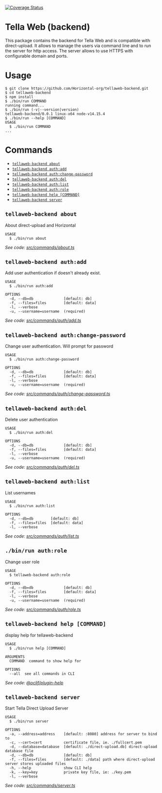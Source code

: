 [![Coverage Status](https://coveralls.io/repos/github/Horizontal-org/tellaweb-backend/badge.svg?branch=main)](https://coveralls.io/github/Horizontal-org/tellaweb-backend?branch=main)
# Tella Web (backend)
This package contains the backend for Tella Web and is compatible with direct-upload. It allows to manage the users via command line and to run the server for http access.
The server allows to use HTTPS with configurable domain and ports.


# Usage
<!-- usage -->
```sh-session
$ git clone https://github.com/Horizontal-org/tellaweb-backend.git
$ cd tellaweb-backend
$ npm install
$ ./bin/run COMMAND
running command...
$ ./bin/run (-v|--version|version)
tellaweb-backend/0.0.1 linux-x64 node-v14.15.4
$ ./bin/run --help [COMMAND]
USAGE
  $ ./bin/run COMMAND
...
```
<!-- usagestop -->
# Commands
<!-- commands -->
* [`tellaweb-backend about`](#tellaweb-backend-about)
* [`tellaweb-backend auth:add`](#tellaweb-backend-authadd)
* [`tellaweb-backend auth:change-password`](#tellaweb-backend-authchange-password)
* [`tellaweb-backend auth:del`](#tellaweb-backend-authdel)
* [`tellaweb-backend auth:list`](#tellaweb-backend-authlist)
* [`tellaweb-backend auth:role`](#tellaweb-backend-authrole)
* [`tellaweb-backend help [COMMAND]`](#tellaweb-backend-help-command)
* [`tellaweb-backend server`](#tellaweb-backend-server)

## `tellaweb-backend about`

About direct-upload and Horizontal

```
USAGE
  $ ./bin/run about
```

_See code: [src/commands/about.ts](https://github.com/horizontal-org/tellaweb-backend/blob/v0.0.1/src/commands/about.ts)_

## `tellaweb-backend auth:add`

Add user authentication if doesn't already exist.

```
USAGE
  $ ./bin/run auth:add

OPTIONS
  -d, --db=db              [default: db]
  -f, --files=files        [default: data]
  -l, --verbose
  -u, --username=username  (required)
```

_See code: [src/commands/auth/add.ts](https://github.com/horizontal-org/tellaweb-backend/blob/v0.0.1/src/commands/auth/add.ts)_

## `tellaweb-backend auth:change-password`

Change user authentication. Will prompt for password

```
USAGE
  $ ./bin/run auth:change-password

OPTIONS
  -d, --db=db              [default: db]
  -f, --files=files        [default: data]
  -l, --verbose
  -u, --username=username  (required)
```

_See code: [src/commands/auth/change-password.ts](https://github.com/horizontal-org/tellaweb-backend/blob/v0.0.1/src/commands/auth/change-password.ts)_

## `tellaweb-backend auth:del`

Delete user authentication

```
USAGE
  $ ./bin/run auth:del

OPTIONS
  -d, --db=db              [default: db]
  -f, --files=files        [default: data]
  -l, --verbose
  -u, --username=username  (required)
```

_See code: [src/commands/auth/del.ts](https://github.com/horizontal-org/tellaweb-backend/blob/v0.0.1/src/commands/auth/del.ts)_

## `tellaweb-backend auth:list`

List usernames

```
USAGE
  $ ./bin/run auth:list

OPTIONS
  -d, --db=db        [default: db]
  -f, --files=files  [default: data]
  -l, --verbose
```

_See code: [src/commands/auth/list.ts](https://github.com/horizontal-org/tellaweb-backend/blob/v0.0.1/src/commands/auth/list.ts)_

## `./bin/run auth:role`

Change user role

```
USAGE
  $ tellaweb-backend auth:role

OPTIONS
  -d, --db=db              [default: db]
  -f, --files=files        [default: data]
  -l, --verbose
  -u, --username=username  (required)
```

_See code: [src/commands/auth/role.ts](https://github.com/horizontal-org/tellaweb-backend/blob/v0.0.1/src/commands/auth/role.ts)_

## `tellaweb-backend help [COMMAND]`

display help for tellaweb-backend

```
USAGE
  $ ./bin/run help [COMMAND]

ARGUMENTS
  COMMAND  command to show help for

OPTIONS
  --all  see all commands in CLI
```

_See code: [@oclif/plugin-help](https://github.com/oclif/plugin-help/blob/v3.2.2/src/commands/help.ts)_

## `tellaweb-backend server`

Start Tella Direct Upload Server

```
USAGE
  $ ./bin/run server

OPTIONS
  -a, --address=address    [default: :8080] address for server to bind to
  -c, --cert=cert          certificate file, ie. ./fullcert.pem
  -d, --database=database  [default: ./direct-upload.db] direct-upload database file
  -d, --db=db              [default: db]
  -f, --files=files        [default: ./data] path where direct-upload server stores uploaded files
  -h, --help               show CLI help
  -k, --key=key            private key file, ie: ./key.pem
  -l, --verbose
```

_See code: [src/commands/server.ts](https://github.com/horizontal-org/tellaweb-backend/blob/v0.0.1/src/commands/server.ts)_
<!-- commandsstop -->
